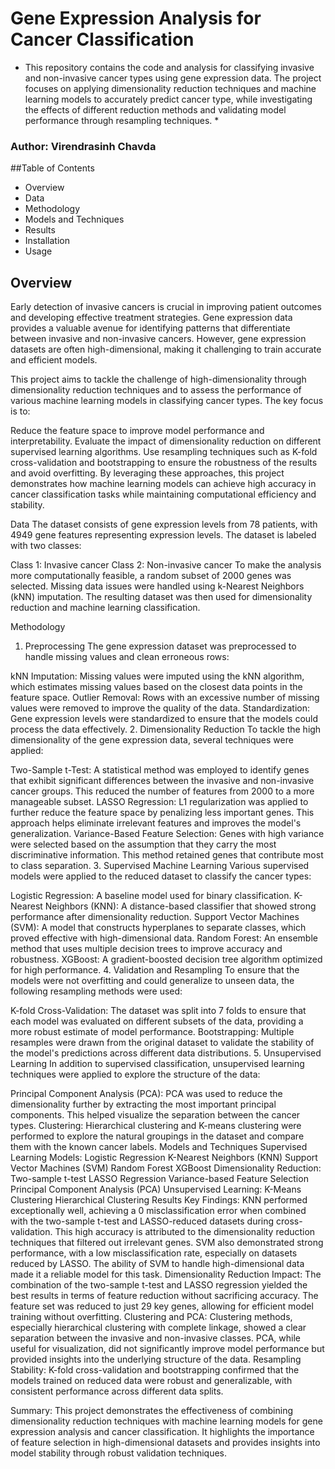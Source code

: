 # Gene Expression Analysis for Cancer Classification

* This repository contains the code and analysis for classifying invasive and non-invasive cancer types using gene expression data. The project focuses on applying dimensionality reduction techniques and machine learning models to accurately predict cancer type, while investigating the effects of different reduction methods and validating model performance through resampling techniques. *

### Author: Virendrasinh Chavda

##Table of Contents
* Overview
* Data
* Methodology
* Models and Techniques
* Results
* Installation
* Usage

## Overview
Early detection of invasive cancers is crucial in improving patient outcomes and developing effective treatment strategies. Gene expression data provides a valuable avenue for identifying patterns that differentiate between invasive and non-invasive cancers. However, gene expression datasets are often high-dimensional, making it challenging to train accurate and efficient models.

This project aims to tackle the challenge of high-dimensionality through dimensionality reduction techniques and to assess the performance of various machine learning models in classifying cancer types. The key focus is to:

Reduce the feature space to improve model performance and interpretability.
Evaluate the impact of dimensionality reduction on different supervised learning algorithms.
Use resampling techniques such as K-fold cross-validation and bootstrapping to ensure the robustness of the results and avoid overfitting.
By leveraging these approaches, this project demonstrates how machine learning models can achieve high accuracy in cancer classification tasks while maintaining computational efficiency and stability.

Data
The dataset consists of gene expression levels from 78 patients, with 4949 gene features representing expression levels. The dataset is labeled with two classes:

Class 1: Invasive cancer
Class 2: Non-invasive cancer
To make the analysis more computationally feasible, a random subset of 2000 genes was selected. Missing data issues were handled using k-Nearest Neighbors (kNN) imputation. The resulting dataset was then used for dimensionality reduction and machine learning classification.

Methodology
1. Preprocessing
The gene expression dataset was preprocessed to handle missing values and clean erroneous rows:

kNN Imputation: Missing values were imputed using the kNN algorithm, which estimates missing values based on the closest data points in the feature space.
Outlier Removal: Rows with an excessive number of missing values were removed to improve the quality of the data.
Standardization: Gene expression levels were standardized to ensure that the models could process the data effectively.
2. Dimensionality Reduction
To tackle the high dimensionality of the gene expression data, several techniques were applied:

Two-Sample t-Test: A statistical method was employed to identify genes that exhibit significant differences between the invasive and non-invasive cancer groups. This reduced the number of features from 2000 to a more manageable subset.
LASSO Regression: L1 regularization was applied to further reduce the feature space by penalizing less important genes. This approach helps eliminate irrelevant features and improves the model's generalization.
Variance-Based Feature Selection: Genes with high variance were selected based on the assumption that they carry the most discriminative information. This method retained genes that contribute most to class separation.
3. Supervised Machine Learning
Various supervised models were applied to the reduced dataset to classify the cancer types:

Logistic Regression: A baseline model used for binary classification.
K-Nearest Neighbors (KNN): A distance-based classifier that showed strong performance after dimensionality reduction.
Support Vector Machines (SVM): A model that constructs hyperplanes to separate classes, which proved effective with high-dimensional data.
Random Forest: An ensemble method that uses multiple decision trees to improve accuracy and robustness.
XGBoost: A gradient-boosted decision tree algorithm optimized for high performance.
4. Validation and Resampling
To ensure that the models were not overfitting and could generalize to unseen data, the following resampling methods were used:

K-fold Cross-Validation: The dataset was split into 7 folds to ensure that each model was evaluated on different subsets of the data, providing a more robust estimate of model performance.
Bootstrapping: Multiple resamples were drawn from the original dataset to validate the stability of the model's predictions across different data distributions.
5. Unsupervised Learning
In addition to supervised classification, unsupervised learning techniques were applied to explore the structure of the data:

Principal Component Analysis (PCA): PCA was used to reduce the dimensionality further by extracting the most important principal components. This helped visualize the separation between the cancer types.
Clustering: Hierarchical clustering and K-means clustering were performed to explore the natural groupings in the dataset and compare them with the known cancer labels.
Models and Techniques
Supervised Learning Models:
Logistic Regression
K-Nearest Neighbors (KNN)
Support Vector Machines (SVM)
Random Forest
XGBoost
Dimensionality Reduction:
Two-sample t-test
LASSO Regression
Variance-based Feature Selection
Principal Component Analysis (PCA)
Unsupervised Learning:
K-Means Clustering
Hierarchical Clustering
Results
Key Findings:
KNN performed exceptionally well, achieving a 0 misclassification error when combined with the two-sample t-test and LASSO-reduced datasets during cross-validation. This high accuracy is attributed to the dimensionality reduction techniques that filtered out irrelevant genes.
SVM also demonstrated strong performance, with a low misclassification rate, especially on datasets reduced by LASSO. The ability of SVM to handle high-dimensional data made it a reliable model for this task.
Dimensionality Reduction Impact: The combination of the two-sample t-test and LASSO regression yielded the best results in terms of feature reduction without sacrificing accuracy. The feature set was reduced to just 29 key genes, allowing for efficient model training without overfitting.
Clustering and PCA: Clustering methods, especially hierarchical clustering with complete linkage, showed a clear separation between the invasive and non-invasive classes. PCA, while useful for visualization, did not significantly improve model performance but provided insights into the underlying structure of the data.
Resampling Stability: K-fold cross-validation and bootstrapping confirmed that the models trained on reduced data were robust and generalizable, with consistent performance across different data splits.

Summary:
This project demonstrates the effectiveness of combining dimensionality reduction techniques with machine learning models for gene expression analysis and cancer classification. It highlights the importance of feature selection in high-dimensional datasets and provides insights into model stability through robust validation techniques.
